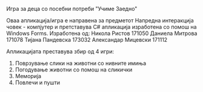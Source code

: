 Игра за деца со посебни потреби "Учиме Заедно"

Оваа апликација/игра е направена за предметот Напредна интеракција човек - компјутер и претставува C# апликација изработена со помош на Windows Forms.
 Изработена од:
 Никола Ристов 171050
 Даниела Митрова 171078
 Тијана Пандевска 173032
 Александар Мицевски 171112
 
 Апликацијата преставува збир од 4 игри:
 1. Поврзување слики на животни со нивните имиња
 2. Погодување животни со помош на сликички
 3. Меморија
 4. Повлечи и пушти

